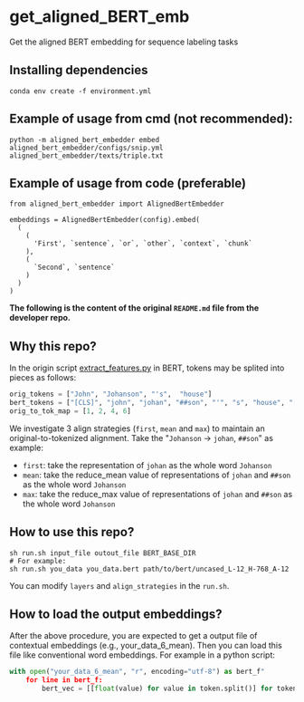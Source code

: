 # get_aligned_BERT_emb
Get the aligned BERT embedding for sequence labeling tasks 
## Installing dependencies
```shell script
conda env create -f environment.yml
```
## Example of usage from cmd (not recommended):
```shell script
python -m aligned_bert_embedder embed aligned_bert_embedder/configs/snip.yml aligned_bert_embedder/texts/triple.txt
```
## Example of usage from code (preferable)
```shell script
from aligned_bert_embedder import AlignedBertEmbedder

embeddings = AlignedBertEmbedder(config).embed(
  (
    (
      'First', `sentence`, `or`, `other`, `context`, `chunk`
    ),
    (
      `Second`, `sentence`
    )
  )
)
```

**The following is the content of the original `README.md` file from the developer repo.**

## Why this repo?

In the origin script [extract_features.py](https://github.com/google-research/bert/blob/master/extract_features.py) in BERT, tokens may be splited into pieces as follows:

```python
orig_tokens = ["John", "Johanson", "'s",  "house"]
bert_tokens = ["[CLS]", "john", "johan", "##son", "'", "s", "house", "[SEP]"]
orig_to_tok_map = [1, 2, 4, 6]
```
We investigate 3 align strategies (`first`, `mean` and `max`) to maintain an original-to-tokenized alignment. Take the "`Johanson` -> `johan`, `##son`" as example:

+ `first`: take the representation of `johan` as the whole word `Johanson`
+ `mean`: take the reduce_mean value of representations of `johan` and `##son` as the whole word `Johanson`
+ `max`: take the reduce_max value of representations of `johan` and `##son` as the whole word `Johanson`


## How to use this repo?

```shell
sh run.sh input_file outout_file BERT_BASE_DIR
# For example:
sh run.sh you_data you_data.bert path/to/bert/uncased_L-12_H-768_A-12 
```
You can modify `layers` and `align_strategies` in the `run.sh`.


## How to load the output embeddings?

After the above procedure, you are expected to get a output file of contextual embeddings (e.g., your_data_6_mean). Then you can load this file like conventional word embeddings. For example in a python script:
```python
with open("your_data_6_mean", "r", encoding="utf-8") as bert_f"
    for line in bert_f:
        bert_vec = [[float(value) for value in token.split()] for token in line.strip().split("|||")] 
```


